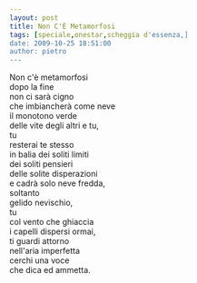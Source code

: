 ```yaml
---
layout: post
title: Non C'È Metamorfosi
tags: [speciale,onestar,scheggia d'essenza,]
date: 2009-10-25 18:51:00
author: pietro
---
```

Non c'è metamorfosi<br/>dopo la fine<br/>non ci sarà cigno<br/>che imbiancherà come neve<br/>il monotono verde<br/>delle vite degli altri e tu,<br/>tu<br/>resterai te stesso<br/>in balia dei soliti limiti<br/>dei soliti pensieri<br/>delle solite disperazioni<br/>e cadrà solo neve fredda,<br/>soltanto<br/>gelido nevischio,<br/>tu<br/>col vento che ghiaccia<br/>i capelli dispersi ormai,<br/>ti guardi attorno<br/>nell'aria imperfetta<br/>cerchi una voce<br/>che dica ed ammetta.
